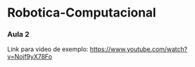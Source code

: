 # Robotica-Computacional

### Aula 2
  Link para video de exemplo: https://www.youtube.com/watch?v=Nojf9yX78Fo
